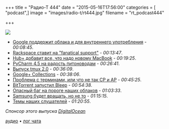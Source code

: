 +++
title = "Радио-Т 444"
date = "2015-05-16T17:56:00"
categories = [ "podcast",]
image = "images/radio-t/rt444.jpg"
filename = "rt_podcast444"

+++

![](https://radio-t.com/images/radio-t/rt444.jpg)

- [Google поддержит облака и для внутреннего употребления](http://prsm.tc/4Oq7VX) - *00:08:45*.
- [Rackspace ставит на "fanatical support"](http://prsm.tc/5KDpEd) - *00:13:47*.
- [Hub+ добавит все, что надо новому MacBook](http://prsm.tc/gG4SFl) - *00:19:25*.
- [PyCharm 4.5 на радость питоноводам](http://blog.jetbrains.com/pycharm/2015/05/meet-pycharm-4-5-all-python-tools-in-one-place/) - *00:26:41*.
- [Выпуск tmux 2.0](http://www.opennet.ru/opennews/ar.t.shtml?num=42188) - *00:36:09*.
- [Google+ Collections](http://prsm.tc/OsGYBY) - *00:38:06*.
- [Проблема с терминами, или что не так CP и AP](http://prsm.tc/7pKhnB) - *00:45:25*.
- [BitTorrent запустил Bleep](http://www.idownloadblog.com/2015/05/13/bittorrent-bleep-for-iphone/) - *00:54:38*.
- [Опасный баг на пороге наших облаков](http://arstechnica.com/security/2015/05/extremely-serious-virtual-machine-bug-threatens-cloud-providers-everywhere/) - *01:03:33*.
- [Samsung будет вращать, но не то](http://www.theverge.com/2015/5/12/8595749/samsung-round-watch-rotating-bezel) - *01:15:15*.
- [Темы наших слушателей](https://radio-t.com/p/2015/05/12/prep-444/) - *01:20:55*.

_Спонсор этого выпуска [DigitalOcean](https://do.co/radiot)_

[аудио](https://cdn.radio-t.com/rt_podcast444.mp3) • [лог чата](http://chat.radio-t.com/logs/radio-t-444.html)
<audio src="https://cdn.radio-t.com/rt_podcast444.mp3" preload="none"></audio>

